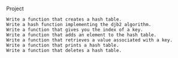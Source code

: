 Project

    Write a function that creates a hash table.
    Write a hash function implementing the djb2 algorithm.
    Write a function that gives you the index of a key.
    Write a function that adds an element to the hash table.
    Write a function that retrieves a value associated with a key.
    Write a function that prints a hash table.
    Write a function that deletes a hash table.

